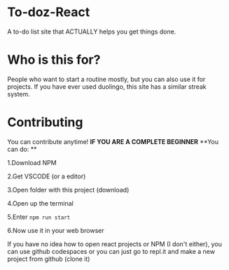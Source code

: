 # To-doz-React
A to-do list site that ACTUALLY helps you get things done.
# Who is this for?
People who want to start a routine mostly, but you can also use it for projects.
If you have ever used duolingo, this site has a similar streak system.
# Contributing
You can contribute anytime!
**IF YOU ARE A COMPLETE BEGINNER**
**You can do: **

1.Download NPM

2.Get VSCODE (or a editor)

3.Open folder with this project (download)

4.Open up the terminal

5.Enter ``npm run start``

6.Now use it in your web browser

If you have no idea how to open react projects or NPM (I don't either), you can use github codespaces or you can just go to repl.it and make a new project from github (clone it)
